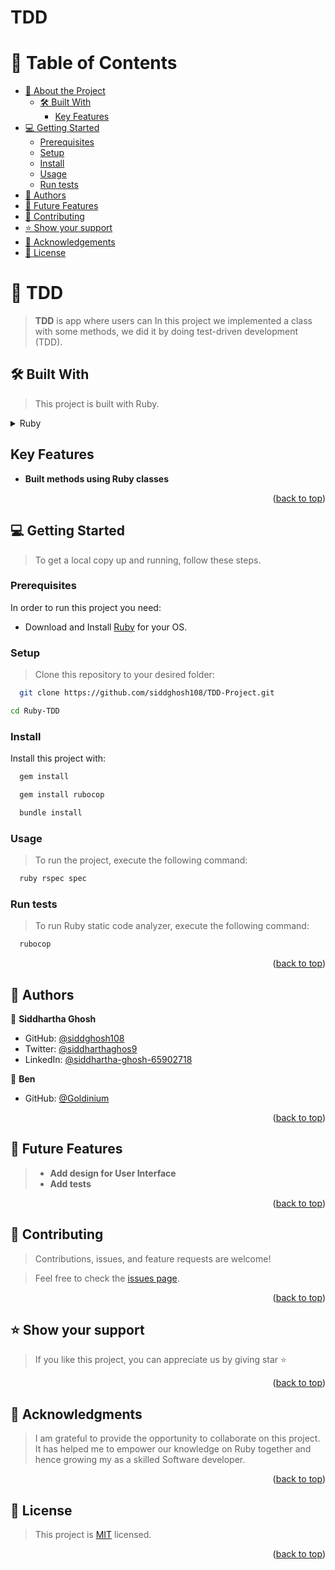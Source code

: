 # TDD
# 📗 Table of Contents
- [📖 About the Project](#about-project)
  - [🛠 Built With](#built-with)
    - [Key Features](#key-features)
- [💻 Getting Started](#getting-started)
  - [Prerequisites](#prerequisites)
  - [Setup](#setup)
  - [Install](#install)
  - [Usage](#usage)
  - [Run tests](#run-tests)
- [👥 Authors](#authors)
- [🔭 Future Features](#future-features)
- [🤝 Contributing](#contributing)
- [⭐️ Show your support](#support)
- [🙏 Acknowledgements](#acknowledgements)
- [📝 License](#license)
# 📖 TDD <a name="about-project"></a>
> **TDD** is app where users can
In this project we implemented a class with some methods, we did it by doing test-driven development (TDD).
## 🛠 Built With <a name="built-with"></a>
> This project is built with Ruby.
<details>
  <summary>Ruby</summary>
  <ul>
    <li><a href="https://www.ruby-lang.org/en/">Ruby - A Programmer's Best Friend</a></li>
  </ul>
</details>

## Key Features <a name="key-features"></a>
- **Built methods using Ruby classes**

<p align="right">(<a href="#readme-top">back to top</a>)</p>


## 💻 Getting Started <a name="getting-started"></a>
> To get a local copy up and running, follow these steps.
### Prerequisites
In order to run this project you need:
- Download and Install [Ruby](https://www.ruby-lang.org/en/downloads/) for your OS.
### Setup
> Clone this repository to your desired folder:
```sh
  git clone https://github.com/siddghosh108/TDD-Project.git
```
```sh
cd Ruby-TDD
```
### Install
Install this project with:
```sh
  gem install
```
```sh
  gem install rubocop
```
```sh
  bundle install
```
### Usage
> To run the project, execute the following command:
```sh
  ruby rspec spec
```

### Run tests
> To run Ruby static code analyzer, execute the following command:
```sh
  rubocop
```

<p align="right">(<a href="#readme-top">back to top</a>)</p>

## 👥 Authors <a name="authors"></a>
👤 **Siddhartha Ghosh**
- GitHub: [@siddghosh108](https://github.com/siddghosh108)
- Twitter: [@siddharthaghos9](https://twitter.com/siddharthaghos9)
- LinkedIn: [@siddhartha-ghosh-65902718](https://www.linkedin.com/in/siddhartha-ghosh-65902718)

👤 **Ben**
- GitHub: [@Goldinium](https://github.com/Goldinium)

<p align="right">(<a href="#readme-top">back to top</a>)</p>

## 🔭 Future Features <a name="future-features"></a>
> - **Add design for User Interface**
> - **Add tests**
<p align="right">(<a href="#readme-top">back to top</a>)</p>

## 🤝 Contributing <a name="contributing"></a>
> Contributions, issues, and feature requests are welcome!
> <br>

> Feel free to check the [issues page](https://github.com/siddghosh108/TDD-Project/issues).
<p align="right">(<a href="#readme-top">back to top</a>)</p>

## ⭐️ Show your support <a name="support"></a>
> If you like this project, you can appreciate us by giving star ⭐
<p align="right">(<a href="#readme-top">back to top</a>)</p>

## 🙏 Acknowledgments <a name="acknowledgements"></a>
> I am grateful to provide the opportunity to collaborate on this project. It has helped me to empower our knowledge on Ruby together and hence growing my as a skilled Software developer.
<p align="right">(<a href="#readme-top">back to top</a>)</p>

## 📝 License <a name="license"></a>
> This project is [MIT](LICENSE) licensed.
<p align="right">(<a href="#readme-top">back to top</a>)</p>
